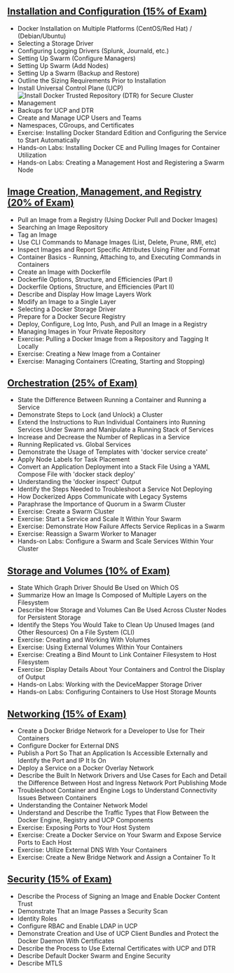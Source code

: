 ## <u>**Installation and Configuration (15% of Exam)**</u>

*   Docker Installation on Multiple Platforms (CentOS/Red Hat) / (Debian/Ubuntu)
*   Selecting a Storage Driver
*   Configuring Logging Drivers (Splunk, Journald, etc.)
*   Setting Up Swarm (Configure Managers)
*   Setting Up Swarm (Add Nodes)
*   Setting Up a Swarm (Backup and Restore)
*   Outline the Sizing Requirements Prior to Installation
*   Install Universal Control Plane (UCP)
*   ![Install Docker Trusted Repository (DTR) for Secure Cluster Management](https://github.com/AJNOURI/Docker_Certified_Associate_Certification/wiki/Install-Docker-Trusted-Repository-(DTR)-for-Secure-Cluster-Management)
*   Backups for UCP and DTR
*   Create and Manage UCP Users and Teams
*   Namespaces, CGroups, and Certificates
*   Exercise: Installing Docker Standard Edition and Configuring the Service to Start Automatically
*   Hands-on Labs: Installing Docker CE and Pulling Images for Container Utilization
*   Hands-on Labs: Creating a Management Host and Registering a Swarm Node

## <u>**Image Creation, Management, and Registry (20% of Exam)**</u>

*   Pull an Image from a Registry (Using Docker Pull and Docker Images)
*   Searching an Image Repository
*   Tag an Image
*   Use CLI Commands to Manage Images (List, Delete, Prune, RMI, etc)
*   Inspect Images and Report Specific Attributes Using Filter and Format
*   Container Basics - Running, Attaching to, and Executing Commands in Containers
*   Create an Image with Dockerfile
*   Dockerfile Options, Structure, and Efficiencies (Part I)
*   Dockerfile Options, Structure, and Efficiencies (Part II)
*   Describe and Display How Image Layers Work
*   Modify an Image to a Single Layer
*   Selecting a Docker Storage Driver
*   Prepare for a Docker Secure Registry
*   Deploy, Configure, Log Into, Push, and Pull an Image in a Registry
*   Managing Images in Your Private Repository
*   Exercise: Pulling a Docker Image from a Repository and Tagging It Locally
*   Exercise: Creating a New Image from a Container
*   Exercise: Managing Containers (Creating, Starting and Stopping)

## <u>**Orchestration (25% of Exam)**</u>

*   State the Difference Between Running a Container and Running a Service
*   Demonstrate Steps to Lock (and Unlock) a Cluster
*   Extend the Instructions to Run Individual Containers into Running Services Under Swarm and Manipulate a Running Stack of Services
*   Increase and Decrease the Number of Replicas in a Service
*   Running Replicated vs. Global Services
*   Demonstrate the Usage of Templates with 'docker service create'
*   Apply Node Labels for Task Placement
*   Convert an Application Deployment into a Stack File Using a YAML Compose File with 'docker stack deploy'
*   Understanding the 'docker inspect' Output
*   Identify the Steps Needed to Troubleshoot a Service Not Deploying
*   How Dockerized Apps Communicate with Legacy Systems
*   Paraphrase the Importance of Quorum in a Swarm Cluster
*   Exercise: Create a Swarm Cluster
*   Exercise: Start a Service and Scale It Within Your Swarm
*   Exercise: Demonstrate How Failure Affects Service Replicas in a Swarm
*   Exercise: Reassign a Swarm Worker to Manager
*   Hands-on Labs: Configure a Swarm and Scale Services Within Your Cluster

## <u>**Storage and Volumes (10% of Exam)**</u>

*   State Which Graph Driver Should Be Used on Which OS
*   Summarize How an Image Is Composed of Multiple Layers on the Filesystem
*   Describe How Storage and Volumes Can Be Used Across Cluster Nodes for Persistent Storage
*   Identify the Steps You Would Take to Clean Up Unused Images (and Other Resources) On a File System (CLI)
*   Exercise: Creating and Working With Volumes
*   Exercise: Using External Volumes Within Your Containers
*   Exercise: Creating a Bind Mount to Link Container Filesystem to Host Filesystem
*   Exercise: Display Details About Your Containers and Control the Display of Output
*   Hands-on Labs: Working with the DeviceMapper Storage Driver
*   Hands-on Labs: Configuring Containers to Use Host Storage Mounts

## <u>**Networking (15% of Exam)**</u>

*   Create a Docker Bridge Network for a Developer to Use for Their Containers
*   Configure Docker for External DNS
*   Publish a Port So That an Application Is Accessible Externally and Identify the Port and IP It Is On
*   Deploy a Service on a Docker Overlay Network
*   Describe the Built In Network Drivers and Use Cases for Each and Detail the Difference Between Host and Ingress Network Port Publishing Mode
*   Troubleshoot Container and Engine Logs to Understand Connectivity Issues Between Containers
*   Understanding the Container Network Model
*   Understand and Describe the Traffic Types that Flow Between the Docker Engine, Registry and UCP Components
*   Exercise: Exposing Ports to Your Host System
*   Exercise: Create a Docker Service on Your Swarm and Expose Service Ports to Each Host
*   Exercise: Utilize External DNS With Your Containers
*   Exercise: Create a New Bridge Network and Assign a Container To It

## <u>**Security (15% of Exam)**</u>

*   Describe the Process of Signing an Image and Enable Docker Content Trust
*   Demonstrate That an Image Passes a Security Scan
*   Identity Roles
*   Configure RBAC and Enable LDAP in UCP
*   Demonstrate Creation and Use of UCP Client Bundles and Protect the Docker Daemon With Certificates
*   Describe the Process to Use External Certificates with UCP and DTR
*   Describe Default Docker Swarm and Engine Security
*   Describe MTLS
